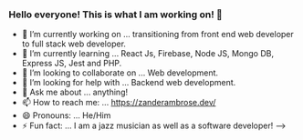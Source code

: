 ### Hello everyone!  This is what I am working on! 👋

- 🔭 I’m currently working on ... transitioning from front end web developer to full stack web developer.
- 🌱 I’m currently learning ... React Js, Firebase, Node JS, Mongo DB, Express JS, Jest and PHP.
- 👯 I’m looking to collaborate on ... Web development.
- 🤔 I’m looking for help with ... Backend web development.
- 💬 Ask me about ... anything!
- 📫 How to reach me: ... https://zanderambrose.dev/
- 😄 Pronouns: ... He/Him
- ⚡ Fun fact: ... I am a jazz musician as well as a software developer!
-->

